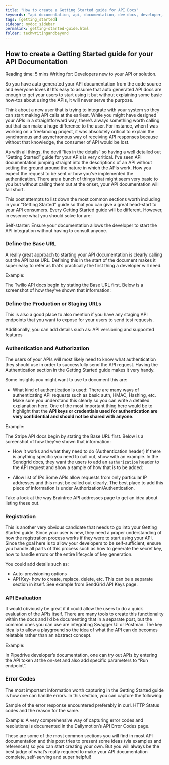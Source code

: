 ```yaml
---
title: "How to create a Getting Started guide for API Docs"
keywords: "api documentation, api, documentation, dev docs, developer, documentation, technical, writers" 
tags: [getting_started]
sidebar: mydoc_sidebar
permalink: getting-started-guide.html
folder: techwritingandbeyond
---
```

## How to create a Getting Started guide for your API Documentation
Reading time: 5 mins
Writing for: Developers new to your API or solution.

So you have auto generated your API documentation from the code source and everyone loves it! It’s easy to assume that auto generated API docs are enough to get your users to start using it but without explaining some basic how-tos about using the APIs, it will never serve the purpose.  

Think about a new user that is trying to integrate with your system so they can start making API calls at the earliest. While you might have designed your APIs in a straightforward way, there’s always something worth calling out that can make a huge difference to the user. For instance, when I was working on a freelancing project, it was absolutely critical to explain the synchronous and asynchronous way of receiving API responses because without that knowledge, the consumer of API would be lost.

As with all things, the devil “lies in the details” so having a well detailed out “Getting Started” guide for your APIs is very critical. I’ve seen API documentation jumping straight into the descriptions of an API without setting the ground around the nature in which the APIs work. How you expect the request to be sent or how you’ve implemented the authentication. There are a bunch of things that might seem very basic to you but without calling them out at the onset, your API documentation will fall short. 

This post attempts to list down the most common sections worth including in your “Getting Started” guide so that you can give a great head-start to your API consumers. Every Getting Started guide will be different. However, in essence what you should solve for are:

Self-starter: Ensure your documentation allows the developer to start the API integration without having to consult anyone. 



### Define the Base URL
A really great approach to starting your API documentation is clearly calling out the API base URL. Defining this in the start of the document makes it super easy to refer as that’s practically the first thing a developer will need. 

Example:

The Twilio API docs begin by stating the Base URL first. Below is a screenshot of how they’ve shown that information: 


### Define the Production or Staging URLs
This is also a good place to also mention if you have any staging API endpoints that you want to expose for your users to send test requests. 

Additionally, you can add details such as: 
API versioning and supported features

### Authentication and Authorization
The users of your APIs will most likely need to know what authentication they should use in order to successfully send the API request. Having the Authentication section in the Getting Started guide makes it very handy. 

Some insights you might want to use to document this are: 

- What kind of authentication is used: There are many ways of authenticating API requests such as basic auth, HMAC, Hashing, etc. Make sure you understand this clearly so you can write a detailed explanation here. One of the most important thing here would be to highlight that the **API keys or credentials used for authentication are very confidential and should not be shared with anyone**.

Example:

The Stripe API docs begin by stating the Base URL first. Below is a screenshot of how they’ve shown that information: 



- How it works and what they need to do (Authentication header) 
If there is anything specific you need to call out, show with an example. In the Sendgrid docs, they want the users to add an `authorization` header to the API request and show a sample of how that is to be added:  

- Allow list of IPs
Some APIs allow requests from only particular IP addresses and this must be called out clearly. The best place to add this piece of information is under Authorization/Authentication. 

Take a look at the way Braintree API addresses page to get an idea about listing these out. 

### Registration
This is another very obvious candidate that needs to go into your Getting Started guide. Since your user is new, they need a proper understanding of how the registration process works if they were to start using your API. Since the goal here is to allow your developers to be self-sufficient, ensure you handle all parts of this process such as how to generate the secret key, how to handle errors or the entire lifecycle of key generation. 

You could add details such as: 
- Auto-provisioning options
- API Key- how to create, replace, delete, etc. This can be a separate section in itself. See example from SendGrid API Keys page. 

### API Evaluation 
It would obviously be great if it could allow the users to do a quick evaluation of the APIs itself. There are many tools to create this functionality within the docs and I’d be documenting that in a separate post, but the common ones you can use are integrating Swagger UI or Postman. The key idea is to allow a playground so the idea of what the API can do becomes relatable rather than an abstract concept. 

Example:

In Pipedrive developer’s documentation, one can try out APIs by entering the API token at the on-set and also add specific parameters to “Run endpoint”. 

### Error Codes
The most important information worth capturing in the Getting Started guide is how one can handle errors. In this section, you can capture the following:

 Sample of the error response encountered preferably in curl. 
HTTP Status codes and the reason for the same.

Example: 
A very comprehensive way of capturing error codes and resolutions is documented in the Dailymotion’s API Error Codes page. 


These are some of the most common sections you will find in most API documentation and this post tries to present some ideas (via examples and references) so you can start creating your own. But you will always be the best judge of what’s really required to make your API documentation complete, self-serving and super helpful!
